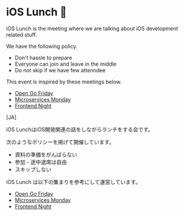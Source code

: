# iOS Lunch 🍱
iOS Lunch is the meeting where we are talking about iOS development related stuff.

We have the following policy.

- Don't hassle to prepare
- Everyone can join and leave in the middle
- Do not skip if we have few attenndee
 
 
This event is inspired by these meetings below.

- [Open Go Friday](https://mercari.connpass.com/event/83766/)
- [Microservices Monday](https://github.com/wantedly/microservices_monday)
- [Frontend Night](https://github.com/wantedly/frontend_night)


[JA]

iOS LunchはiOS開発関連の話をしながらランチをする会です。

次のようなポリシーを掲げて開催しています。

- 資料の準備をがんばらない
- 参加・途中退席は自由
- スキップしない

iOS Lunch は以下の集まりを参考にして運営しています。

- [Open Go Friday](https://mercari.connpass.com/event/83766/)
- [Microservices Monday](https://github.com/wantedly/microservices_monday)
- [Frontend Night](https://github.com/wantedly/frontend_night)
